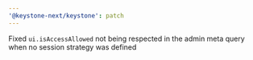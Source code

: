 ```yaml
---
'@keystone-next/keystone': patch
---
```


Fixed `ui.isAccessAllowed` not being respected in the admin meta query when no session strategy was defined
